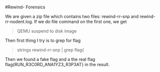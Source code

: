 #Rewind- Forensics

We are given a zip file which contains two files: rewind-rr-snp and rewind-rr-nodent.log. If we do file command on the first one, we get

> QEMU suspend to disk image

Then first thing I try is to grep for flag

> strings rewind-rr-snp | grep flag{

Then we found a fake flag and a the real flag flag{RUN_R3C0RD_ANA1YZ3_R3P3AT} in the result.